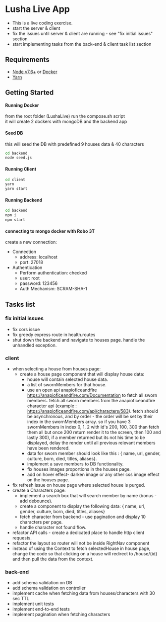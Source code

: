 # Lusha Live App  
- This is a live coding exercise.
- start the server & client
- fix the issues until server & client are running - see "fix initial issues" section
- start implementing tasks from the back-end & client task list section
  
## Requirements  
  
 - [Node v7.6+](https://nodejs.org/en/download/current/) or [Docker](https://www.docker.com/)  
 - [Yarn](https://yarnpkg.com/en/docs/install)  
  
## Getting Started  
  
#### Running Docker  
from the root folder (LushaLive) run the compose.sh script  
it will create 2 dockers with mongoDB and the backend app  
  
#### Seed DB  
this will seed the DB with predefined 9 houses data & 40 characters 
  
```bash  
cd backend  
node seed.js  
```  
  
#### Running Client  
  
```bash  
cd client  
yarn  
yarn start  
```  
  
#### Running Backend  
  
```bash  
cd backend  
npm i  
npm start  
```  
  
#### connecting to mongo docker with Robo 3T  
create a new connection:  
 - Connection  
     - address: localhost  
     - port: 27018  
 - Authentication  
     - Perform authentication: checked  
     - user: root  
     - password: 123456  
     - Auth Mechanism: SCRAM-SHA-1  
  
  
## Tasks list  

### fix initial issues
- fix cors issue
- fix greedy express route in health.routes
- shut down the backend and navigate to houses page. handle the unhandled exception.
  
### client 
- when selecting a house from houses page:  
  - create a house page component that will display house data: 
      - house will contain selected house data.
      - a list of swornMembers for that house.   
      - use an open api anapioficeandfire https://anapioficeandfire.com/Documentation to fetch all sworn members.
fetch all sworn members from the anapioficeandfire character api (example : https://anapioficeandfire.com/api/characters/583).
fetch should be asynchronous, and by order - the order will be set by their index in the swornMembers array. so if you have 3 swornMembers in index 0, 1, 2 with id's  200, 100, 300 than fetch them all but once 200 return render it to the screen, then 100 and lastly 300), if a member returned but its not his time to be displayed, delay the render until all previous relevant members have been rendered.
      - data for sworn member should look like this : { name, url, gender, culture, born, died, titles, aliases}.
      - implement a save members to DB functionality.
      - fix houses images proportions in the houses page.
      - add on hover effect- darken image or any other css image effect on the houses page.
- fix refresh issue on house page where selected house is purged.
- create a Characters page:
  - implement a search box that will search member by name (bonus - add debounce). 
  - create a component to display the following data: { name, url, gender, culture, born, died, titles, aliases}  
  - fetch character from backend - use pagination and display 10 characters per page.
  - handle character not found flow.  
- refactor API calls - create a dedicated place to handle http client requests. 
- refactor the layout so router will not be inside RightNav component
- instead of using the Context to fetch selectedHouse in house page, change the code so that clicking on a house will redirect to /house/{id} and then pull the data from the context.
  
### back-end 
- add schema validation on DB  
- add schema validation on controller  
- implement cache when fetching data from houses/characters with 30 sec TTL  
- implement unit tests  
- implement end-to-end tests
- implement pagination when fetching characters
